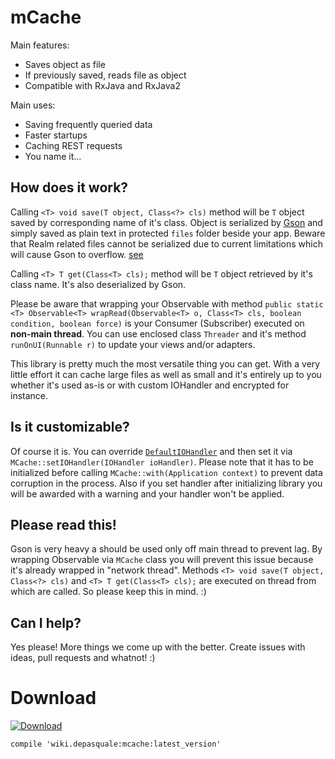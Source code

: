 # mCache

Main features:
* Saves object as file
* If previously saved, reads file as object
* Compatible with RxJava and RxJava2

Main uses:
* Saving frequently queried data
* Faster startups
* Caching REST requests
* You name it...

## How does it work?

Calling `<T> void save(T object, Class<?> cls)` method will be `T` object saved by corresponding name of it's class. Object is serialized by [Gson](https://github.com/google/gson) and simply saved as plain text in protected `files` folder beside your app. Beware that Realm related files cannot be serialized due to current limitations which will cause Gson to overflow. [see](https://realm.io/docs/java/latest/#gson)

Calling `<T> T get(Class<T> cls);` method will be `T` object retrieved by it's class name. It's also deserialized by Gson.

Please be aware that wrapping your Observable with method `public static <T> Observable<T> wrapRead(Observable<T> o, Class<T> cls, boolean condition, boolean force)` is your Consumer (Subscriber) executed on **non-main thread**. You can use enclosed class `Threader` and it's method `runOnUI(Runnable r)` to update your views and/or adapters.

This library is pretty much the most versatile thing you can get. With a very little effort it can cache large files as well as small and it's entirely up to you whether it's used as-is or with custom IOHandler and encrypted for instance.

## Is it customizable?

Of course it is. You can override [`DefaultIOHandler`](https://github.com/diareuse/mCache/blob/master/mcache/src/main/java/wiki/depasquale/mcache/DefaultIOHandler.java) and then set it via `MCache::setIOHandler(IOHandler ioHandler)`. Please note that it has to be initialized before calling `MCache::with(Application context)` to prevent data corruption in the process. Also if you set handler after initializing library you will be awarded with a warning and your handler won't be applied.

## Please read this!

Gson is very heavy a should be used only off main thread to prevent lag. By wrapping Observable via `MCache` class you will prevent this issue because it's already wrapped in "network thread". Methods `<T> void save(T object, Class<?> cls)` and `<T> T get(Class<T> cls);` are executed on thread from which are called. So please keep this in mind. :)

## Can I help?

Yes please! More things we come up with the better. Create issues with ideas, pull requests and whatnot! :)

# Download

[ ![Download](https://api.bintray.com/packages/diareuse/libs/mcache/images/download.svg) ](https://bintray.com/diareuse/libs/mcache/_latestVersion)

``
compile 'wiki.depasquale:mcache:latest_version'
``
